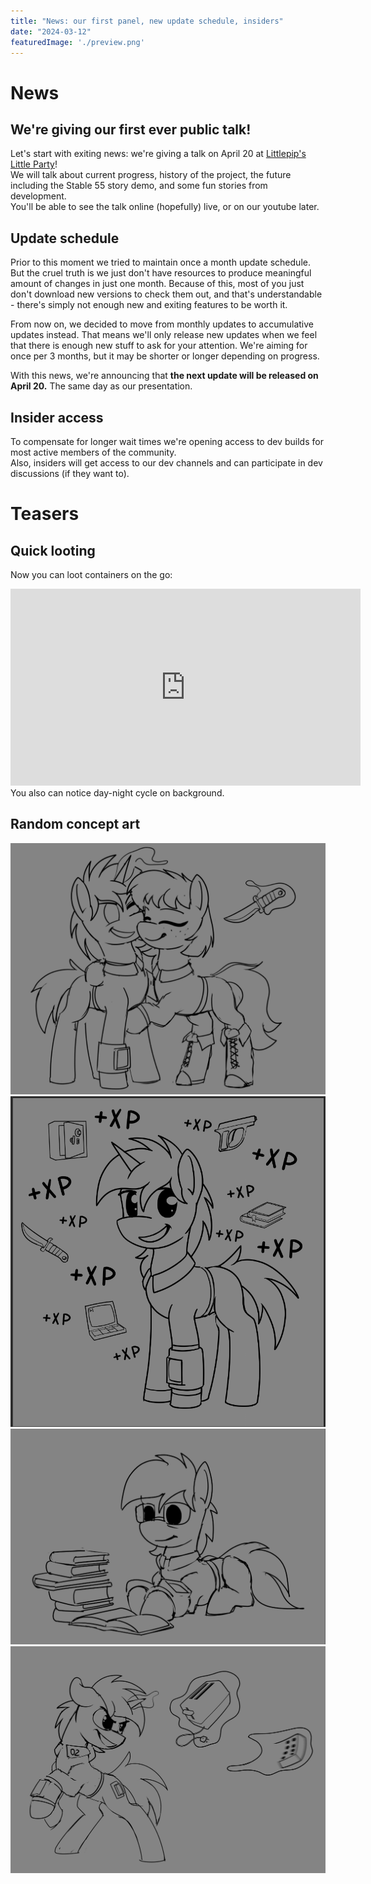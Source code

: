 ```yaml
---
title: "News: our first panel, new update schedule, insiders"
date: "2024-03-12"
featuredImage: './preview.png'
---
```


# News

## We're giving our first ever public talk!
Let's start with exiting news: we're giving a talk on April 20 at [Littlepip's Little Party](https://lplp.pony.style/)!  
We will talk about current progress, history of the project, the future including the Stable 55 story demo, and some fun stories from development.  
You'll be able to see the talk online (hopefully) live, or on our youtube later.

## Update schedule
Prior to this moment we tried to maintain once a month update schedule. But the cruel truth is we just don't have resources to produce meaningful amount of changes in just one month.
Because of this, most of you just don't download new versions to check them out, and that's understandable - there's simply not enough new and exiting features to be worth it.  

From now on, we decided to move from monthly updates to accumulative updates instead. That means we'll only release new updates when we feel that there is enough new stuff to ask for your attention.
We're aiming for once per 3 months, but it may be shorter or longer depending on progress.

With this news, we're announcing that **the next update will be released on April 20.** The same day as our presentation.

## Insider access
To compensate for longer wait times we're opening access to dev builds for most active members of the community.  
Also, insiders will get access to our dev channels and can participate in dev discussions (if they want to).

# Teasers

## Quick looting
Now you can loot containers on the go:
<iframe width="560" height="315" src="https://www.youtube.com/embed/-y_FZNEXB2o" title="YouTube video player" frameborder="0" allow="accelerometer; autoplay; clipboard-write; encrypted-media; gyroscope; picture-in-picture; web-share" allowfullscreen></iframe>
You also can notice day-night cycle on background.

## Random concept art
![Cherchez La Filly](./cherchez-la-filly.png)
![Horse Sense](./horse-sense.png)
![Bookworm](./bookworm.png)
![Telekinetic Throw](./telekinetic-throw.png)